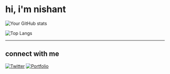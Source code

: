 # hi, i'm nishant



![Your GitHub stats](https://github-readme-stats.vercel.app/api?username=yourusername&show_icons=true&hide_title=true&count_private=true&theme=default)

![Top Langs](https://github-readme-stats.vercel.app/api/top-langs/?username=yourusername&layout=compact)

---

## connect with me

[![Twitter](https://img.shields.io/badge/Twitter-1DA1F2?style=flat&logo=twitter&logoColor=white)](https://twitter.com/yourhandle)
[![Portfolio](https://img.shields.io/badge/Portfolio-000?style=flat&logo=firefox&logoColor=white)](https://yourportfolio.com)
